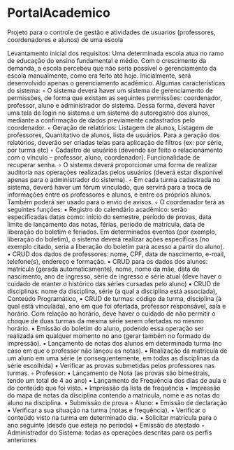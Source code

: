 # PortalAcademico

Projeto para o controle de gestão e atividades de usuarios (professores, coordenadores e alunos) de uma escola 

Levantamento inicial dos requisitos:
Uma determinada escola atua no ramo de educação do ensino
fundamental e médio. Com o crescimento da demanda, a escola percebeu que
não seria possível o gerenciamento da escola manualmente, como era feito até
hoje. Inicialmente, será desenvolvido apenas o gerenciamento acadêmico.
Algumas características do sistema:
◦ O sistema deverá haver um sistema de gerenciamento de permissões,
de forma que existam as seguintes permissões: coordenador,
professor, aluno e administrador do sistema. Dessa forma, deverá
haver uma tela de login no sistema e um sistema de autoregistro dos
alunos, mediante a confirmação de dados previamente cadastrados
pelo coordenador.
◦ Geração de relatórios: Listagem de alunos, Listagem de professores,
Quantitativo de alunos, lista de usuários. Para a geração dos relatórios,
deverão ser criadas telas para aplicação de filtros (ex: por série, por
turma etc)
◦ Cadastro de usuários (devendo ser feito o relacionamento com o
vínculo – professor, aluno, coordenador). Funcionalidade de recuperar
senha.
◦ O sistema deverá proporcionar uma forma de realizar auditoria nas
operações realizadas pelos usuários (deverá estar disponível apenas
para o administrador do sistema).
◦ Em cada turma cadastrada no sistema, deverá haver um fórum
vinculado, que servirá para a troca de informações entre os
professores e alunos, e entre os próprios alunos. Também poderá ser
usado para o envio de avisos.
◦ O coordenador terá as seguintes funções:
▪ Registro do calendário acadêmico: serão especificadas datas como:
início do semestre, período de provas, data limite de lançamento
das notas, férias, período de matrícula, data de liberação do
boletim e feriados. Em determinados eventos (por exemplo,
liberação do boletim), o sistema deverá realizar ações específicas
(no exemplo citado, seria a liberação do boletim para acesso a
partir do aluno).
▪ CRUD dos dados de professores: nome, CPF, data de nascimento,
e-mail, telefone(s), endereço e formação.
▪ CRUD para os dados dos alunos: matrícula (gerada
automaticamente), nome, nome da mãe, data de nascimento, ano
de ingresso, série de ingresso e série atual (deve haver o cuidado
de manter o histórico das séries cursadas pelo aluno)
▪ CRUD de disciplinas: nome da disciplina, série (a qual a disciplina
está associada), Conteúdo Programático,
▪ CRUD de turmas: código da turma, disciplina (à qual está
vinculada), ano em que foi ofertada, professor responsável, sala e
horário. Com relação ao horário, deve haver o cuidado de não
permitir o choque de duas turmas da mesma série serem ofertadas
no mesmo horário.
▪ Emissão do boletim do aluno, podendo essa operação ser realizada
em qualquer momento no ano (gerar também no formado de
impressão).
▪ Lançamento de notas dos alunos em determinada turma (no caso
em que o professor não lançou as notas).
▪ Realização da matrícula de um aluno em uma série (e
consequentemente, em todas as disciplinas da série escolhida)
▪ Verificar as provas submetidas pelos professores nas turmas.
◦ Professor:
▪ Lançamento de Nota (as provas são bimestrais, tendo um total de 4
ao ano)
▪ Lançamento de Frequência dos dias de aula e do conteúdo que foi
visto.
▪ Impressão da lista de frequência
▪ Impressão do mapa de notas da disciplina contendo a matrícula,
nome e as notas do aluno na disciplina.
▪ Submissão de prova
◦ Aluno:
▪ Emissão de declaração
▪ Verificar a sua situação na turma (notas e frequência).
▪ Verificar o conteúdo visto na turma em determinado dia.
▪ Solicitar matrícula para o ano seguinte (desde que esteja no
período)
▪ Emissão de atestado
◦ Administrador do Sistema: todas as operações descritas para os perfis
anteriores
